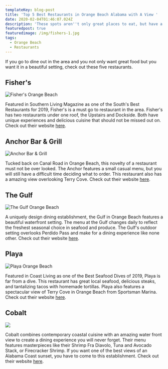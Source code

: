 ```yaml
---
templateKey: blog-post
title: 'Top 5 Best Restaurants in Orange Beach Alabama with A View '
date: 2020-02-04T01:46:07.024Z
description: 'These spots aren''t only great places to eat, but have a great view as well.'
featuredpost: true
featuredimage: /img/fishers-1.jpg
tags:
  - Orange Beach
  - Restaurants
---
```





If you go to dine out in the area and you not only want great food but you want it in a beautiful setting, check out these five restaurants.

## Fisher's

![Fisher's Orange Beach](/img/fishers-1.jpg "Fisher's Orange Beach")

Featured in Southern Living Magazine as one of the South's Best Restaurants for 2019, Fisher's is a must go to restaurant in the area. Fisher's has two restaurants under one roof, the Upstairs and Dockside. Both have unique experiences and delicious cuisine that should not be missed out on. Check out their website [here](https://fishersobm.com/).

## Anchor Bar & Grill

![Anchor Bar & Grill](/img/anchor-1.jpeg "Anchor Bar & Grill")

Tucked back on Canal Road in Orange Beach, this novelty of a restaurant must not be over looked. The Anchor features a small casual menu, but you will still have a difficult time deciding what to order. This restaurant also has a amazing view overlooking Terry Cove.  Check out their website [here](http://anchorob.com/).

## The Gulf

![The Gulf Orange Beach](/img/gulf-1.jpg "The Gulf Orange Beach")

A uniquely design dining establishment, the Gulf in Orange Beach features a beautiful waterfront setting. The menu at the Gulf changes daily to reflect the freshest seasonal choice in seafood and produce. The Gulf's outdoor setting overlooks Perdido Pass and make for a dining experience like none other. Check out their website [here](https://www.thegulf.com/).

## Playa

![Playa Orange Beach](/img/playa-1.jpg "Playa Orange Beach")

Featured in Coast Living as one of the Best Seafood Dives of 2019, Playa is far from a dive. This restaurant has great local seafood, delicious steaks, and tantalizing tacos with homemade tortillas. Playa also features a spectacular view of Terry Cove in Orange Beach from Sportsman Marina.  Check out their website [here](https://playaoba.com/).

## Cobalt

![](/img/cobalt-1.jpg)

Cobalt combines contemporary coastal cuisine with an amazing water front view to create a dining experience you will never forget. Their menu features masterpieces like their Shrimp Fra Diavolo, Tuna and Avocado Stack, or Firecracker Shrimp. If you want one of the best views of an Alabama Coast sunset, you have to come to this establishment. Check out their website [here](https://cobaltrestaurant.net/).
